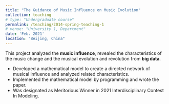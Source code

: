 ```yaml
---
title: "The Guidance of Music Influence on Music Evolution"
collection: teaching
# type: "Undergraduate course"
permalink: /teaching/2014-spring-teaching-1
# venue: "University 1, Department"
date: 'Feb. 2021'
location: "Beijing, China"
---
```


This project analyzed the **music influence**, revealed the characteristics of the music change and the musical evolution and revolution from **big data**. 

* Developed a mathematical model to create a directed network of musical influence and analyzed related characteristics.
* Implemented the mathematical model by programming and wrote the paper.
* Was designated as Meritorious Winner in 2021 Interdisciplinary Contest In Modeling.